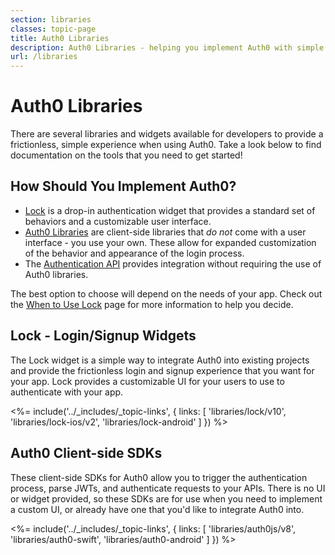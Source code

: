 ```yaml
---
section: libraries
classes: topic-page
title: Auth0 Libraries
description: Auth0 Libraries - helping you implement Auth0 with simple efficiency
url: /libraries
---
```


<div class="topic-page-header">
  <div data-name="example" class="topic-page-badge"></div>
  <h1>Auth0 Libraries</h1>
  <p>
    There are several libraries and widgets available for developers to provide a frictionless, simple experience when using Auth0. Take a look below to find documentation on the tools that you need to get started!
  </p>
</div>

## How Should You Implement Auth0?

- [Lock](#lock-login-signup-widgets) is a drop-in authentication widget that provides a standard set of behaviors and a customizable user interface. 
- [Auth0 Libraries](#auth0-client-side-libraries) are client-side libraries that *do not* come with a user interface - you use your own. These allow for expanded customization of the behavior and appearance of the login process. 
- The [Authentication API](/api-auth) provides integration without requiring the use of Auth0 libraries. 

The best option to choose will depend on the needs of your app. Check out the [When to Use Lock](/libraries/when-to-use-lock) page for more information to help you decide.

## Lock - Login/Signup Widgets

The Lock widget is a simple way to integrate Auth0 into existing projects and provide the frictionless login and signup experience that you want for your app. Lock provides a customizable UI for your users to use to authenticate with your app.

<%= include('../_includes/_topic-links', { links: [
  'libraries/lock/v10',
  'libraries/lock-ios/v2',
  'libraries/lock-android'
] }) %>

## Auth0 Client-side SDKs

These client-side SDKs for Auth0 allow you to trigger the authentication process, parse JWTs, and authenticate requests to your APIs. There is no UI or widget provided, so these SDKs are for use when you need to implement a custom UI, or already have one that you'd like to integrate Auth0 into.

<%= include('../_includes/_topic-links', { links: [
  'libraries/auth0js/v8',
  'libraries/auth0-swift',
  'libraries/auth0-android'
] }) %>